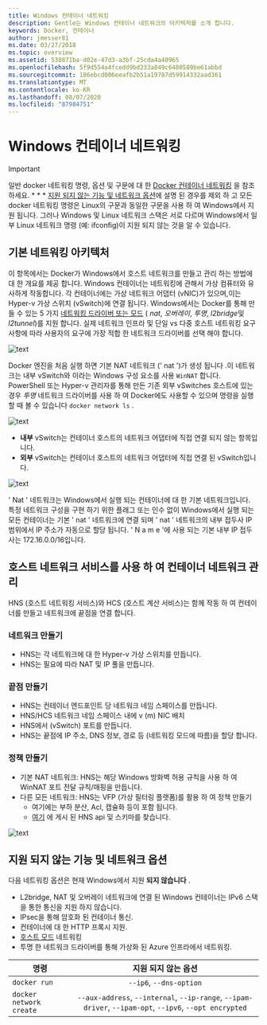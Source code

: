 ```yaml
---
title: Windows 컨테이너 네트워킹
description: Gentle는 Windows 컨테이너 네트워크의 아키텍처를 소개 합니다.
keywords: Docker, 컨테이너
author: jmesser81
ms.date: 03/27/2018
ms.topic: overview
ms.assetid: 538871ba-d02e-47d3-a3bf-25cda4a40965
ms.openlocfilehash: 5f9d554a4fcedd9bd233a849c6480589be61abbd
ms.sourcegitcommit: 186ebcd006eeafb2b51a19787d59914332aad361
ms.translationtype: MT
ms.contentlocale: ko-KR
ms.lasthandoff: 08/07/2020
ms.locfileid: "87984751"
---
```

# <a name="windows-container-networking"></a>Windows 컨테이너 네트워킹

>[!IMPORTANT]
>일반 docker 네트워킹 명령, 옵션 및 구문에 대 한 [Docker 컨테이너 네트워킹](https://docs.docker.com/engine/userguide/networking/) 을 참조 하세요. * * * [지원 되지 않는 기능 및 네트워크 옵션](#unsupported-features-and-network-options)에 설명 된 경우를 제외 하 고 모든 docker 네트워킹 명령은 Linux의 구문과 동일한 구문을 사용 하 여 Windows에서 지원 됩니다. 그러나 Windows 및 Linux 네트워크 스택은 서로 다르며 Windows에서 일부 Linux 네트워크 명령 (예: ifconfig)이 지원 되지 않는 것을 알 수 있습니다.

## <a name="basic-networking-architecture"></a>기본 네트워킹 아키텍처

이 항목에서는 Docker가 Windows에서 호스트 네트워크를 만들고 관리 하는 방법에 대 한 개요를 제공 합니다. Windows 컨테이너는 네트워킹에 관해서 가상 컴퓨터와 유사하게 작동합니다. 각 컨테이너에는 가상 네트워크 어댑터 (vNIC)가 있으며,이는 Hyper-v 가상 스위치 (vSwitch)에 연결 됩니다. Windows에서는 Docker를 통해 만들 수 있는 5 가지 [네트워킹 드라이버 또는 모드](./network-drivers-topologies.md) ( *nat*, *오버레이*, *투명*, *l2bridge*및 *l2tunnel*)를 지원 합니다. 실제 네트워크 인프라 및 단일 vs 다중 호스트 네트워킹 요구 사항에 따라 사용자의 요구에 가장 적합 한 네트워크 드라이버를 선택 해야 합니다.

![text](media/windowsnetworkstack-simple.png)

Docker 엔진을 처음 실행 하면 기본 NAT 네트워크 (' nat ')가 생성 됩니다 .이 네트워크는 내부 vSwitch와 이라는 Windows 구성 요소를 사용 `WinNAT` 합니다. PowerShell 또는 Hyper-v 관리자를 통해 만든 기존 외부 vSwitches 호스트에 있는 경우 *투명* 네트워크 드라이버를 사용 하 여 Docker에도 사용할 수 있으며 명령을 실행할 때 볼 수 있습니다 ``docker network ls`` .

![text](media/docker-network-ls.png)

- **내부** vSwitch는 컨테이너 호스트의 네트워크 어댑터에 직접 연결 되지 않는 항목입니다.
- **외부** vSwitch는 컨테이너 호스트의 네트워크 어댑터에 직접 연결 된 vSwitch입니다.

![text](media/get-vmswitch.png)

' Nat ' 네트워크는 Windows에서 실행 되는 컨테이너에 대 한 기본 네트워크입니다. 특정 네트워크 구성을 구현 하기 위한 플래그 또는 인수 없이 Windows에서 실행 되는 모든 컨테이너는 기본 ' nat ' 네트워크에 연결 되며 ' nat ' 네트워크의 내부 접두사 IP 범위에서 IP 주소가 자동으로 할당 됩니다. ' N a m e '에 사용 되는 기본 내부 IP 접두사는 172.16.0.0/16입니다.

## <a name="container-network-management-with-host-network-service"></a>호스트 네트워크 서비스를 사용 하 여 컨테이너 네트워크 관리

HNS (호스트 네트워킹 서비스)와 HCS (호스트 계산 서비스)는 함께 작동 하 여 컨테이너를 만들고 네트워크에 끝점을 연결 합니다.

### <a name="network-creation"></a>네트워크 만들기

- HNS는 각 네트워크에 대 한 Hyper-v 가상 스위치를 만듭니다.
- HNS는 필요에 따라 NAT 및 IP 풀을 만듭니다.

### <a name="endpoint-creation"></a>끝점 만들기

- HNS는 컨테이너 엔드포인트 당 네트워크 네임 스페이스를 만듭니다.
- HNS/HCS 네트워크 네임 스페이스 내에 v (m) NIC 배치
- HNS에서 (vSwitch) 포트를 만듭니다.
- HNS는 끝점에 IP 주소, DNS 정보, 경로 등 (네트워킹 모드에 따름)을 할당 합니다.

### <a name="policy-creation"></a>정책 만들기

- 기본 NAT 네트워크: HNS는 해당 Windows 방화벽 허용 규칙을 사용 하 여 WinNAT 포트 전달 규칙/매핑을 만듭니다.
- 다른 모든 네트워크: HNS는 VFP (가상 필터링 플랫폼)를 활용 하 여 정책 만들기
    - 여기에는 부하 분산, Acl, 캡슐화 등이 포함 됩니다.
    - [여기](https://docs.microsoft.com/windows-server/networking/technologies/hcn/hcn-top) 에 게시 된 HNS api 및 스키마를 찾습니다.

![text](media/HNS-Management-Stack.png)

## <a name="unsupported-features-and-network-options"></a>지원 되지 않는 기능 및 네트워크 옵션

다음 네트워킹 옵션은 현재 Windows에서 지원 **되지 않습니다** .

- L2bridge, NAT 및 오버레이 네트워크에 연결 된 Windows 컨테이너는 IPv6 스택을 통한 통신을 지원 하지 않습니다.
- IPsec을 통해 암호화 된 컨테이너 통신.
- 컨테이너에 대 한 HTTP 프록시 지원.
- [호스트 모드](https://docs.docker.com/ee/ucp/interlock/config/host-mode-networking/) 네트워킹
- 투명 한 네트워크 드라이버를 통해 가상화 된 Azure 인프라에서 네트워킹.

| 명령        | 지원 되지 않는 옵션   |
|---------------|:--------------------:|
| ``docker run``|   ``--ip6``, ``--dns-option`` |
| ``docker network create``| ``--aux-address``, ``--internal``, ``--ip-range``, ``--ipam-driver``, ``--ipam-opt``, ``--ipv6``, ``--opt encrypted`` |
